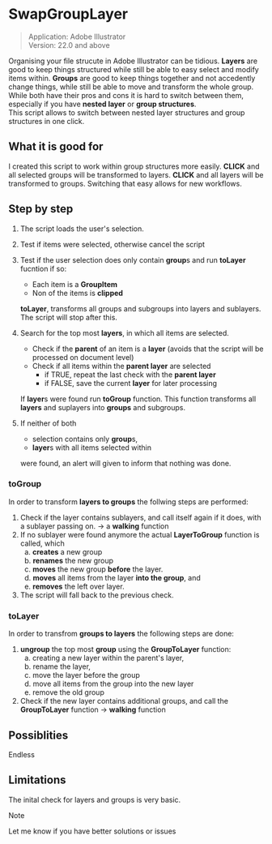# SwapGroupLayer
>Application: Adobe Illustrator<br>
Version: 22.0 and above

Organising your file strucute in Adobe Illustrator can be tidious. **Layers** are good to keep things structured while still be able to easy select and modify items within. **Groups** are good to keep things together and not accedently change things, while still be able to move and transform the whole group. While both have their pros and cons it is hard to switch between them, especially if you have **nested layer** or **group structures**. <br>
This script allows to switch between nested layer structures and group structures in one click.

## What it is good for
I created this script to work within group structures more easily. **CLICK** and all selected groups will be transformed to layers. **CLICK** and all layers will be transformed to groups. Switching that easy allows for new workflows.

## Step by step
1. The script loads the user's selection.
2. Test if items were selected, otherwise cancel the script
3. Test if the user selection does only contain **group**s and run **toLayer** fucntion if so: 
    * Each item is a **GroupItem**
    * Non of the items is **clipped**
    
    **toLayer**, transforms all groups and subgroups into layers and sublayers.
    <br>The script will stop after this.
4. Search for the top most **layers**, in which all items are selected.
    * Check if the **parent** of an item is a **layer** (avoids that the script will be processed on document level)
    * Check if all items within the **parent layer** are selected
      * if TRUE, repeat the last check with the **parent layer**
      * if FALSE, save the current **layer** for later processing
    
    If **layer**s were found run **toGroup** function. This function transforms all **layers** and suplayers into **groups** and subgroups.
5. If neither of both
    * selection contains only **group**s,
    * **layer**s with all items selected within
    
    were found, an alert will given to inform that nothing was done.

### toGroup
In order to transform **layers to groups** the follwing steps are performed:
1. Check if the layer contains sublayers, and call itself again if it does, with a sublayer passing on. -> a **walking** function
2. If no sublayer were found anymore the actual **LayerToGroup** function is called, which
    <br>&nbsp; a. **creates** a new group
    <br>&nbsp; b. **renames** the new group
    <br>&nbsp; c. **moves** the new group **before** the layer.
    <br>&nbsp; d. **moves** all items from the layer **into the group**, and
    <br>&nbsp; e. **removes** the left over layer.
3. The script will fall back to the previous check.

### toLayer
In order to transfrom **groups to layers** the following steps are done:
1. **ungroup** the top most **group** using the **GroupToLayer** function:
<br>&nbsp; a. creating a new layer within the parent's layer,
<br>&nbsp; b. rename the layer,
<br>&nbsp; c. move the layer before the group
<br>&nbsp; d. move all items from the group into the new layer
<br>&nbsp; e. remove the old group
2. Check if the new layer contains additional groups, and call the **GroupToLayer** function -> **walking** function

## Possiblities
Endless

## Limitations
The inital check for layers and groups is very basic.
>[!NOTE]
>Let me know if you have better solutions or issues
